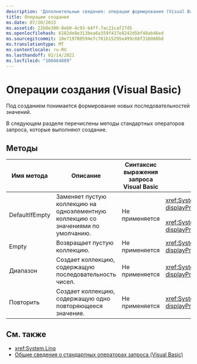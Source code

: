 ```yaml
---
description: 'Дополнительные сведения: операции формирования (Visual Basic)'
title: Операции создания
ms.date: 07/20/2015
ms.assetid: 22b8e380-8eb0-4c93-b4ff-7ac21caf27d5
ms.openlocfilehash: 6182de8e313bea6a359f437e8242d5bf48ab46ed
ms.sourcegitcommit: 10e719780594efc781b15295e499c66f316068b8
ms.translationtype: MT
ms.contentlocale: ru-RU
ms.lasthandoff: 02/14/2021
ms.locfileid: "100464889"
---
```

# <a name="generation-operations-visual-basic"></a>Операции создания (Visual Basic)

Под созданием понимается формирование новых последовательностей значений.  
  
 В следующем разделе перечислены методы стандартных операторов запроса, которые выполняют создание.  
  
## <a name="methods"></a>Методы  
  
|Имя метода|Описание|Синтаксис выражения запроса Visual Basic|Дополнительные сведения|  
|-----------------|-----------------|------------------------------------------|----------------------|  
|DefaultIfEmpty|Заменяет пустую коллекцию на одноэлементную коллекцию со значениями по умолчанию.|Не применяется|<xref:System.Linq.Enumerable.DefaultIfEmpty%2A?displayProperty=nameWithType><br /><br /> <xref:System.Linq.Queryable.DefaultIfEmpty%2A?displayProperty=nameWithType>|  
|Empty|Возвращает пустую коллекцию.|Не применяется|<xref:System.Linq.Enumerable.Empty%2A?displayProperty=nameWithType>|  
|Диапазон|Создает коллекцию, содержащую последовательность чисел.|Не применяется|<xref:System.Linq.Enumerable.Range%2A?displayProperty=nameWithType>|  
|Повторить|Создает коллекцию, содержащую одно повторяющееся значение.|Не применяется|<xref:System.Linq.Enumerable.Repeat%2A?displayProperty=nameWithType>|  
  
## <a name="see-also"></a>См. также

- <xref:System.Linq>
- [Общие сведения о стандартных операторах запроса (Visual Basic)](standard-query-operators-overview.md)
